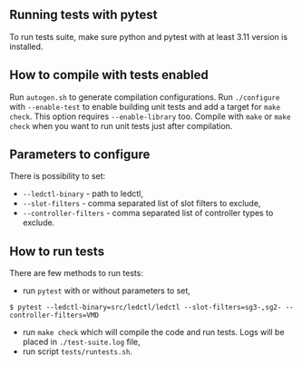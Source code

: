 ## Running tests with pytest

To run tests suite, make sure python and pytest with at least 3.11 version is installed.

## How to compile with tests enabled

Run `autogen.sh` to generate compilation configurations.
Run `./configure` with `--enable-test` to enable building unit tests and add a target for `make check`. This option requires `--enable-library` too.
Compile with `make` or `make check` when you want to run unit tests just after compilation.

## Parameters to configure

There is possibility to set:

- `--ledctl-binary` - path to ledctl,
- `--slot-filters` - comma separated list of slot filters to exclude,
- `--controller-filters` - comma separated list of controller types to exclude.


## How to run tests

There are few methods to run tests:

- run `pytest` with or without parameters to set,

```shell
$ pytest --ledctl-binary=src/ledctl/ledctl --slot-filters=sg3-,sg2- --controller-filters=VMD
```
- run `make check` which will compile the code and run tests. Logs will be placed in `./test-suite.log` file,
- run script `tests/runtests.sh`.